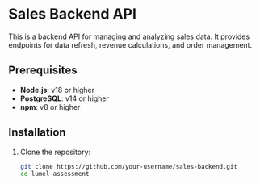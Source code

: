 # Sales Backend API

This is a backend API for managing and analyzing sales data. It provides endpoints for data refresh, revenue calculations, and order management.

## Prerequisites

- **Node.js**: v18 or higher
- **PostgreSQL**: v14 or higher
- **npm**: v8 or higher

## Installation

1. Clone the repository:
   ```bash
   git clone https://github.com/your-username/sales-backend.git
   cd lumel-assessment
  
